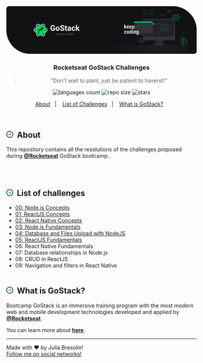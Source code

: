 <img alt="gostack-challenges-header" title="gostack-challenges" src=".docs/header.svg" />
<h3 align="center">Rocketseat GoStack Challenges </h3>
<blockquote align="center">“Don't wait to plant, just be patient to haverst!"</blockquote>

<p align="center">
  <img alt="languages count" src="https://img.shields.io/github/languages/count/jbresolinn/gostack-challenges?color=2304D361"/>
  <img alt="repo size" src="https://img.shields.io/github/repo-size/jbresolinn/gostack-challenges?color=2304D361">
  <img alt="stars" src="https://img.shields.io/github/stars/jbresolinn/gostack-challenges?color=2304D361">
</p>

<p align="center">
  <a href="#-about">About</a>&nbsp;&nbsp;&nbsp;|&nbsp;&nbsp;&nbsp;
  <a href="#-list-of-challenges">List of Challenges</a>&nbsp;&nbsp;&nbsp;|&nbsp;&nbsp;&nbsp;
  <a href="#-what-is-gostack">What is GoStack?</a>&nbsp;&nbsp;&nbsp;
</p>
<br>

## <img src=".docs/label.svg" width="18px">&nbsp; About

This repository contains all the resolutions of the challenges proposed during <b><a href="https://github.com/Rocketseat">@Rocketseat</a></b> GoStack bootcamp.

<br><br>

## <img src=".docs/label.svg" width="18px">&nbsp; List of challenges

- [00: Node.js Concepts](https://github.com/jbresolinn/rocketseat-gostack-challenges/tree/master/00-nodejs-concepts)
- [01: ReactJS Concepts](https://github.com/jbresolinn/rocketseat-gostack-challenges/tree/master/01-reactjs-concepts)
- [02: React Native Concepts](https://github.com/jbresolinn/rocketseat-gostack-challenges/tree/master/02-reactnative-concepts)
- [03: Node.js Fundamentals](https://github.com/jbresolinn/rocketseat-gostack-challenges/tree/master/03-nodejs-fundamentals)
- [04: Database and Files Upload with NodeJS](https://github.com/jbresolinn/rocketseat-gostack-challenges/tree/master/04-database-upload)
- [05: ReactJS Fundamentals](https://github.com/jbresolinn/rocketseat-gostack-challenges/tree/master/05-reactjs-fundamentals)
- 06: React Native Fundamentals
- 07: Database relationships in Node.js
- 08: CRUD in ReactJS
- 09: Navigation and filters in React Native
  <br><br>

## <img src=".docs/label.svg" width="18px">&nbsp; What is GoStack?

Bootcamp GoStack is an immersive training program with the most modern web and mobile development technologies developed and applied by <b>[@Rocketseat](https://github.com/Rocketseat)</b>.

You can learn more about <b>[here](https://rocketseat.com.br/gostack)</b>.

---

Made with ❤ by Julia Bresolin! <br>
[Follow me on social networks!](https://linktr.ee/juliabresolin)
